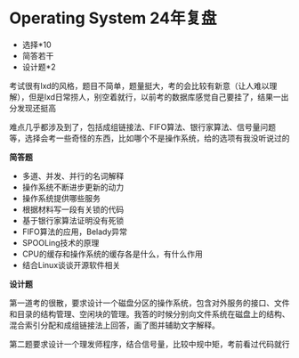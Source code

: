 # Operating System 24年复盘

- 选择*10
- 简答若干
- 设计题*2

考试很有lxd的风格，题目不简单，题量挺大，考的会比较有新意（让人难以理解），但是lxd日常捞人，别空着就行，以前考的数据库感觉自己要挂了，结果一出分发现还挺高

难点几乎都涉及到了，包括成组链接法、FIFO算法、银行家算法、信号量问题等，选择会考一些奇怪的东西，比如哪个不是操作系统，给的选项有我没听说过的

**简答题**

- 多道、并发、并行的名词解释
- 操作系统不断进步更新的动力
- 操作系统提供哪些服务
- 根据材料写一段有关锁的代码
- 基于银行家算法证明没有死锁
- FIFO算法的应用，Belady异常
- SPOOLing技术的原理
- CPU的缓存和操作系统的缓存各是什么，有什么作用
- 结合Linux谈谈开源软件相关

**设计题**

第一道考的很散，要求设计一个磁盘分区的操作系统，包含对外服务的接口、文件和目录的结构管理、空闲块的管理。我答的时候分别向文件系统在磁盘上的结构、混合索引分配和成组链接法上回答，画了图并辅助文字解释。

第二题要求设计一个理发师程序，结合信号量，比较中规中矩，考前看过代码就行